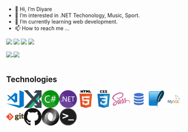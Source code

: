 - 👋 Hi, I’m Diyare
- 👀 I’m interested in .NET Techonology, Music, Sport.
- 🌱 I’m currently learning web development.
- 📫 How to reach me ...

<!-- [![](https://vistr.dev/badge?repo=Diyare.Diyare&corners=square)](https://github.com/D-Diyare/vistr.dev) -->
[![](https://img.shields.io/badge/-@Diyare-%231DA1F2?style=flat-square&logo=twitter&logoColor=ffffff)](https://twitter.com/DiyareAbdulla)
[![](https://img.shields.io/badge/-@Diyare-%23181717?style=flat-square&logo=github)](https://github.com/D-Diyare)
[![](https://img.shields.io/badge/-Diyare%Abdulla-blue?style=flat-square&logo=Linkedin&logoColor=white&link=https://www.linkedin.com/in/diyare-abdulla-1671ab213/)](https://www.linkedin.com/in/diyare-abdulla-1671ab213/)
[![](https://img.shields.io/website?color=0ab9e6&style=flat-square&up_message=codekurd.com&url=https%3A%2F%2Fcodekurd.com)](https://codekurd.com)


<a href="https://github.com/D-Diyare">
  <img align="center" src="https://github-readme-stats.vercel.app/api?username=D-Diyare&show_icons=true&theme=buefy&count_private=true&include_all_commits=true" />
</a>
<a href="https://github.com/D-Diyare">
  <img align="center" src="https://github-readme-stats.vercel.app/api/top-langs/?username=D-Diyare&layout=compact" />
</a>

  
<br />
<br />

<h2>Technologies</h2>

<p align="center">  
  
<img align="left" alt="Visual Studio Code" width="48" src="https://raw.githubusercontent.com/github/explore/80688e429a7d4ef2fca1e82350fe8e3517d3494d/topics/visual-studio-code/visual-studio-code.png" />
    
<!-- <img align="left" alt="Xamarin" width="64" src="https://raw.githubusercontent.com/github/explore/80688e429a7d4ef2fca1e82350fe8e3517d3494d/topics/xamarin/xamarin.png" /> -->
<img align="left" alt="MvvmCross" width="48" src="https://raw.githubusercontent.com/github/explore/main/topics/mvvmcross/mvvmcross.png" />
<img align="left" alt="C#" width="48" src="https://raw.githubusercontent.com/github/explore/main/topics/csharp/csharp.png" />
<img align="left" alt=".NET" width="48" src="https://raw.githubusercontent.com/github/explore/main/topics/dotnet/dotnet.png" />
<img align="left" alt="HTML5" width="48" src="https://raw.githubusercontent.com/github/explore/main/topics/html/html.png" />
<img align="left" alt="CSS3" width="48" src="https://raw.githubusercontent.com/github/explore/main/topics/css/css.png" />
<img align="left" alt="Sass" width="48" src="https://raw.githubusercontent.com/github/explore/main/topics/sass/sass.png" />
<img align="left" alt="SQL" width="48" src="https://raw.githubusercontent.com/github/explore/main/topics/sql/sql.png" />
<img align="left" alt="SQLITE" width="48" src="https://raw.githubusercontent.com/github/explore/main/topics/sqlite/sqlite.png" />
<img align="left" alt="MySQL" width="48" src="https://raw.githubusercontent.com/github/explore/main/topics/mysql/mysql.png" />
<img align="left" alt="Git" width="48" src="https://raw.githubusercontent.com/github/explore/main/topics/git/git.png" />
<img align="left" alt="GitHub" width="48" src="https://raw.githubusercontent.com/github/explore/main/topics/github/github.png" />
<img align="left" alt="JSON" width="48" src="https://raw.githubusercontent.com/github/explore/main/topics/json/json.png" />
<img align="left" alt="Terminal" width="48" src="https://raw.githubusercontent.com/github/explore/main/topics/terminal/terminal.png" />
  
 </p>
